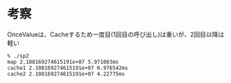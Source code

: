 # 考察
OnceValueは、Cacheするため一度目(1回目の呼び出し)は重いが、2回目以降は軽い
```
% ./sp2
map 2.108169274615191e+07 5.971083ms
cache1 2.108169274615191e+07 6.976542ms
cache2 2.108169274615191e+07 4.22775ms
```

